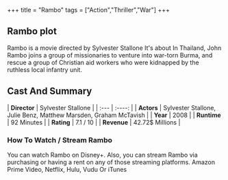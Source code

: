 +++
title = "Rambo"
tags = ["Action","Thriller","War"]
+++
## Rambo plot
Rambo is a movie directed by Sylvester Stallone It's about In Thailand, John Rambo joins a group of missionaries to venture into war-torn Burma, and rescue a group of Christian aid workers who were kidnapped by the ruthless local infantry unit.
## Cast And Summary
| **Director**      | Sylvester Stallone |
    | :---        |    :----:   |
    |  **Actors** | Sylvester Stallone, Julie Benz, Matthew Marsden, Graham McTavish |
    | **Year**   | 2008    |
    |  **Runtime** | 92 Minutes |
    |  **Rating** | 7.1 / 10 | 
    |  **Revenue** | 42.72$ Millions |
### How To Watch / Stream Rambo
You can watch Rambo on Disney+.
Also, you can stream Rambo via purchasing or having a rent on any of those streaming platforms.
Amazon Prime Video, Netflix, Hulu, Vudu Or iTunes